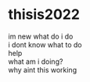 # thisis2022
im new 
what do i do
<br>i dont know what to do
<br>help
<br>what am  i doing?
<br>why aint this working
